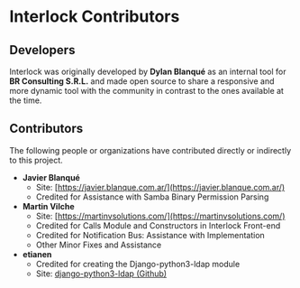 # Interlock Contributors

## Developers

Interlock was originally developed by **Dylan Blanqué** as an internal tool for
**BR Consulting S.R.L.** and made open source to share a responsive and more
dynamic tool with the community in contrast to the ones available at the time.

## Contributors

The following people or organizations have contributed directly or indirectly
to this project.

* **Javier Blanqué**
    - Site: [https://javier.blanque.com.ar/](https://javier.blanque.com.ar/)
    - Credited for Assistance with Samba Binary Permission Parsing
* **Martin Vilche**
    - Site: [https://martinvsolutions.com/](https://martinvsolutions.com/)
    - Credited for Calls Module and Constructors in Interlock Front-end
    - Credited for Notification Bus: Assistance with Implementation
    - Other Minor Fixes and Assistance
* **etianen**
    - Credited for creating the Django-python3-ldap module
    - Site: [django-python3-ldap (Github)](https://github.com/etianen/django-python3-ldap)

